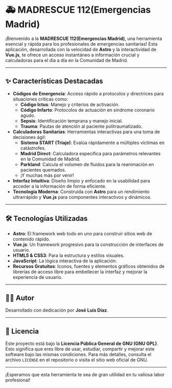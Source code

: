 # 🚑 MADRESCUE 112(Emergencias Madrid)

¡Bienvenido a la **MADRESCUE 112(Emergencias Madrid)**, una herramienta esencial y rápida para los profesionales de emergencias sanitarias! Esta aplicación, desarrollada con la velocidad de **Astro** y la interactividad de **Vue.js**, te ofrece un acceso instantáneo a información crucial y calculadoras para el día a día en la Comunidad de Madrid.

---

## ✨ Características Destacadas

* **Códigos de Emergencia**: Acceso rápido a protocolos y directrices para situaciones críticas como:
    * **Código Ictus**: Manejo y criterios de activación.
    * **Código Infarto**: Protocolos de actuación en síndrome coronario agudo.
    * **Sepsis**: Identificación temprana y manejo inicial.
    * **Trauma**: Pautas de atención al paciente politraumatizado.
* **Calculadoras Sanitarias**: Herramientas interactivas para una toma de decisiones ágil:
    * **Sistema START (Triaje)**: Evalúa rápidamente a múltiples víctimas en catástrofes.
    * **Madrid Direct**: Calculadora específica para parámetros relevantes en la Comunidad de Madrid.
    * **Parkland**: Calcula el volumen de fluidos para la reanimación en pacientes quemados.
    * ¡Y muchas más por venir!
* **Interfaz Intuitiva**: Diseño limpio y enfocado en la usabilidad para acceder a la información de forma eficiente.
* **Tecnología Moderna**: Construida con **Astro** para un rendimiento ultrarrápido y **Vue.js** para componentes interactivos y dinámicos.

---

## 🛠️ Tecnologías Utilizadas

* **Astro**: El framework web todo en uno para construir sitios web de contenido rápido.
* **Vue.js**: Un framework progresivo para la construcción de interfaces de usuario.
* **HTML5 & CSS3**: Para la estructura y estilos visuales.
* **JavaScript**: La lógica interactiva de la aplicación.
* **Recursos Gratuitos**: Iconos, fuentes y elementos gráficos obtenidos de librerías de acceso libre para embellecer la interfaz y mejorar la experiencia de usuario.

---

## 👨‍💻 Autor

Desarrollado con dedicación por **José Luis Díaz**.

---

## 📜 Licencia

Este proyecto está bajo la **Licencia Pública General de GNU (GNU GPL)**. Esto significa que eres libre de usar, estudiar, compartir y mejorar este software bajo las mismas condiciones. Para más detalles, consulta el archivo `LICENSE` en el repositorio o visita el sitio web oficial de GNU.

---

¡Esperamos que esta herramienta te sea de gran utilidad en tu valiosa labor profesional!
